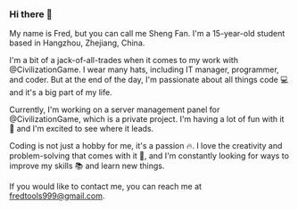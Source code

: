 ### Hi there 👋
My name is Fred, but you can call me Sheng Fan. I'm a 15-year-old student based in Hangzhou, Zhejiang, China.

I'm a bit of a jack-of-all-trades when it comes to my work with @CivilizationGame. I wear many hats, including IT manager, programmer, and coder. But at the end of the day, I'm passionate about all things code 💻 and it's a big part of my life.

Currently, I'm working on a server management panel for @CivilizationGame, which is a private project. I'm having a lot of fun with it 🤩 and I'm excited to see where it leads.

Coding is not just a hobby for me, it's a passion 🔥. I love the creativity and problem-solving that comes with it 🤔, and I'm constantly looking for ways to improve my skills 📚 and learn new things.

If you would like to contact me, you can reach me at fredtools999@gmail.com.
